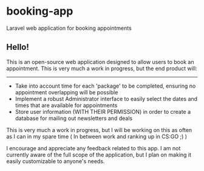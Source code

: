 # booking-app

Laravel web application for booking appointments

## Hello!
This is an open-source web application designed to allow users to book an appointment. This is very much a work in progress, but the end product will:
***
 - Take into account time for each 'package' to be completed, ensuring no appointment overlapping will be possible
 - Implement a robust Administrator interface to easily select the dates and times that are available for appointments
 - Store user information (WITH THEIR PERMISSION) in order to create a database for mailing out newsletters and deals

This is very much a work in progress, but I will be working on this as often as I can in my spare time ( In between work and ranking up in CS:GO ;) )


I encourage and appreciate any feedback related to this app. I am not currently aware of the full scope of the application, but I plan on making it easily customizable to anyone's needs.
